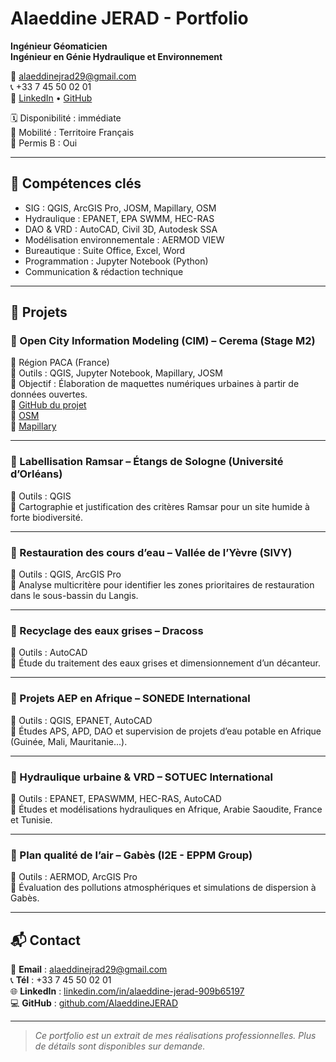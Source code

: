 # Alaeddine JERAD - Portfolio

**Ingénieur Géomaticien**  
**Ingénieur en Génie Hydraulique et Environnement**

📧 alaeddinejrad29@gmail.com  
📞 +33 7 45 50 02 01  
🔗 [LinkedIn](https://linkedin.com/in/alaeddine-jerad-909b65197) • [GitHub](https://github.com/AlaeddineJERAD)

🗓️ Disponibilité : immédiate  
🥾 Mobilité : Territoire Français  
🚗 Permis B : Oui

---

## 🧰 Compétences clés

- SIG : QGIS, ArcGIS Pro, JOSM, Mapillary, OSM
- Hydraulique : EPANET, EPA SWMM, HEC-RAS
- DAO & VRD : AutoCAD, Civil 3D, Autodesk SSA
- Modélisation environnementale : AERMOD VIEW
- Bureautique : Suite Office, Excel, Word
- Programmation : Jupyter Notebook (Python)
- Communication & rédaction technique

---

## 📁 Projets

### 🔹 Open City Information Modeling (CIM) – Cerema (Stage M2)
📍 Région PACA (France)  
🔧 Outils : QGIS, Jupyter Notebook, Mapillary, JOSM  
🎯 Objectif : Élaboration de maquettes numériques urbaines à partir de données ouvertes.  
📌 [GitHub du projet](https://github.com/CEREMA/CIM)  
📌 [OSM](https://www.openstreetmap.org/user/Alaeddinejerad)  
📌 [Mapillary](https://mapillary.com/app/user/AlaeddineJERAD)

---

### 🔹 Labellisation Ramsar – Étangs de Sologne (Université d’Orléans)
🔧 Outils : QGIS  
🎯 Cartographie et justification des critères Ramsar pour un site humide à forte biodiversité.  

---

### 🔹 Restauration des cours d’eau – Vallée de l’Yèvre (SIVY)
🔧 Outils : QGIS, ArcGIS Pro  
🎯 Analyse multicritère pour identifier les zones prioritaires de restauration dans le sous-bassin du Langis.  

---

### 🔹 Recyclage des eaux grises – Dracoss
🔧 Outils : AutoCAD  
🎯 Étude du traitement des eaux grises et dimensionnement d’un décanteur.

---

### 🔹 Projets AEP en Afrique – SONEDE International
🔧 Outils : QGIS, EPANET, AutoCAD  
🎯 Études APS, APD, DAO et supervision de projets d’eau potable en Afrique (Guinée, Mali, Mauritanie...).

---

### 🔹 Hydraulique urbaine & VRD – SOTUEC International
🔧 Outils : EPANET, EPASWMM, HEC-RAS, AutoCAD  
🎯 Études et modélisations hydrauliques en Afrique, Arabie Saoudite, France et Tunisie.

---

### 🔹 Plan qualité de l’air – Gabès (I2E - EPPM Group)
🔧 Outils : AERMOD, ArcGIS Pro  
🎯 Évaluation des pollutions atmosphériques et simulations de dispersion à Gabès.

---

## 📬 Contact

📧 **Email** : alaeddinejrad29@gmail.com  
📞 **Tél** : +33 7 45 50 02 01  
🌐 **LinkedIn** : [linkedin.com/in/alaeddine-jerad-909b65197](https://linkedin.com/in/alaeddine-jerad-909b65197)  
💻 **GitHub** : [github.com/AlaeddineJERAD](https://github.com/AlaeddineJERAD)

---

> *Ce portfolio est un extrait de mes réalisations professionnelles. Plus de détails sont disponibles sur demande.*
